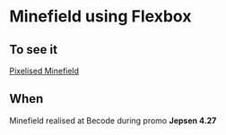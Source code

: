# Minefield using Flexbox 

## To see it

[Pixelised Minefield](https://dhaibuna.github.io/Minefield-checkbox/)

## When
Minefield realised at Becode during promo **Jepsen 4.27**
